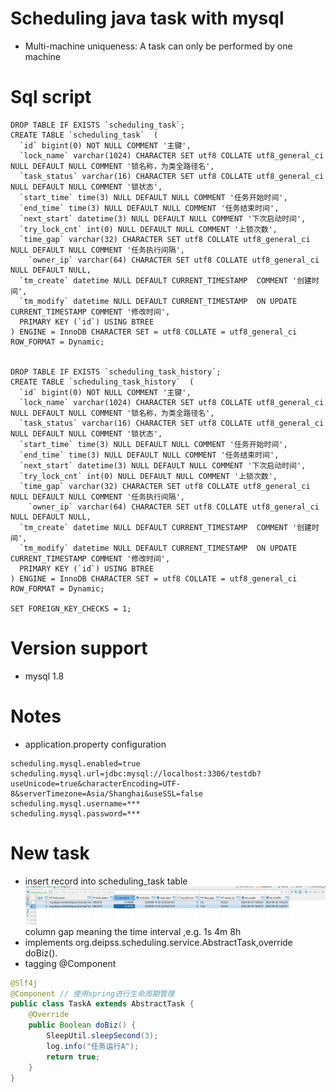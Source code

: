 # Scheduling java task with mysql
- Multi-machine uniqueness: A task can only be performed by one machine
# Sql script
```mysql
DROP TABLE IF EXISTS `scheduling_task`;
CREATE TABLE `scheduling_task`  (
  `id` bigint(0) NOT NULL COMMENT '主键',
  `lock_name` varchar(1024) CHARACTER SET utf8 COLLATE utf8_general_ci NULL DEFAULT NULL COMMENT '锁名称，为类全路径名',
  `task_status` varchar(16) CHARACTER SET utf8 COLLATE utf8_general_ci NULL DEFAULT NULL COMMENT '锁状态',
  `start_time` time(3) NULL DEFAULT NULL COMMENT '任务开始时间',
  `end_time` time(3) NULL DEFAULT NULL COMMENT '任务结束时间',
  `next_start` datetime(3) NULL DEFAULT NULL COMMENT '下次启动时间',
  `try_lock_cnt` int(0) NULL DEFAULT NULL COMMENT '上锁次数',
  `time_gap` varchar(32) CHARACTER SET utf8 COLLATE utf8_general_ci NULL DEFAULT NULL COMMENT '任务执行间隔',
    `owner_ip` varchar(64) CHARACTER SET utf8 COLLATE utf8_general_ci NULL DEFAULT NULL,
  `tm_create` datetime NULL DEFAULT CURRENT_TIMESTAMP  COMMENT '创建时间',
  `tm_modify` datetime NULL DEFAULT CURRENT_TIMESTAMP  ON UPDATE CURRENT_TIMESTAMP COMMENT '修改时间',
  PRIMARY KEY (`id`) USING BTREE
) ENGINE = InnoDB CHARACTER SET = utf8 COLLATE = utf8_general_ci ROW_FORMAT = Dynamic;


DROP TABLE IF EXISTS `scheduling_task_history`;
CREATE TABLE `scheduling_task_history`  (
  `id` bigint(0) NOT NULL COMMENT '主键',
  `lock_name` varchar(1024) CHARACTER SET utf8 COLLATE utf8_general_ci NULL DEFAULT NULL COMMENT '锁名称，为类全路径名',
  `task_status` varchar(16) CHARACTER SET utf8 COLLATE utf8_general_ci NULL DEFAULT NULL COMMENT '锁状态',
  `start_time` time(3) NULL DEFAULT NULL COMMENT '任务开始时间',
  `end_time` time(3) NULL DEFAULT NULL COMMENT '任务结束时间',
  `next_start` datetime(3) NULL DEFAULT NULL COMMENT '下次启动时间',
  `try_lock_cnt` int(0) NULL DEFAULT NULL COMMENT '上锁次数',
  `time_gap` varchar(32) CHARACTER SET utf8 COLLATE utf8_general_ci NULL DEFAULT NULL COMMENT '任务执行间隔',
    `owner_ip` varchar(64) CHARACTER SET utf8 COLLATE utf8_general_ci NULL DEFAULT NULL,
  `tm_create` datetime NULL DEFAULT CURRENT_TIMESTAMP  COMMENT '创建时间',
  `tm_modify` datetime NULL DEFAULT CURRENT_TIMESTAMP  ON UPDATE CURRENT_TIMESTAMP COMMENT '修改时间',
  PRIMARY KEY (`id`) USING BTREE
) ENGINE = InnoDB CHARACTER SET = utf8 COLLATE = utf8_general_ci ROW_FORMAT = Dynamic;

SET FOREIGN_KEY_CHECKS = 1;
```

# Version support
- mysql 1.8
# Notes
- application.property configuration
```shell
scheduling.mysql.enabled=true
scheduling.mysql.url=jdbc:mysql://localhost:3306/testdb?useUnicode=true&characterEncoding=UTF-8&serverTimezone=Asia/Shanghai&useSSL=false
scheduling.mysql.username=***
scheduling.mysql.password=***
```
# New task
- insert record into scheduling_task table
 ![](release/img/db_record.png)
column gap meaning the time interval ,e.g. 1s 4m 8h 
- implements org.deipss.scheduling.service.AbstractTask,override doBiz().
- tagging @Component
```java
@Slf4j
@Component // 使用spring进行生命周期管理
public class TaskA extends AbstractTask {
    @Override
    public Boolean doBiz() {
        SleepUtil.sleepSecond(3);
        log.info("任务运行A");
        return true;
    }
}

```